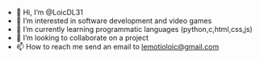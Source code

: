 - 👋 Hi, I’m @LoicDL31
- 👀 I’m interested in software development and video games
- 🌱 I’m currently learning programmatic languages (python,c,html,css,js)
- 💞️ I’m looking to collaborate on a project 
- 📫 How to reach me send an email to lemotioloic@gmail.com

<!---
LoicDL31/LoicDL31 is a ✨ special ✨ repository because its `README.md` (this file) appears on your GitHub profile.
You can click the Preview link to take a look at your changes.
--->
